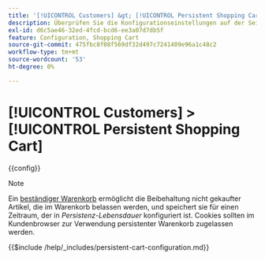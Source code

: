 ```yaml
---
title: '[!UICONTROL Customers] &gt; [!UICONTROL Persistent Shopping Cart]'
description: Überprüfen Sie die Konfigurationseinstellungen auf der Seite [!UICONTROL Customers] &gt; [!UICONTROL Persistent Shopping Cart] des Commerce-Administrators.
exl-id: d6c5ae46-32ed-4fcd-bcd6-ee3a07d7db5f
feature: Configuration, Shopping Cart
source-git-commit: 475fbc8f08f569df32d497c7241409e96a1c48c2
workflow-type: tm+mt
source-wordcount: '53'
ht-degree: 0%

---
```


# [!UICONTROL Customers] > [!UICONTROL Persistent Shopping Cart]

{{config}}

>[!NOTE]
>
>Ein [beständiger Warenkorb](../../stores-purchase/cart-persistent.md) ermöglicht die Beibehaltung nicht gekaufter Artikel, die im Warenkorb belassen werden, und speichert sie für einen Zeitraum, der in _Persistenz-Lebensdauer_ konfiguriert ist. Cookies sollten im Kundenbrowser zur Verwendung persistenter Warenkorb zugelassen werden.


{{$include /help/_includes/persistent-cart-configuration.md}}
